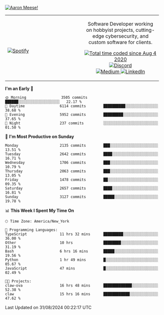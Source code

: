 [![Aaron Meese!](https://user-images.githubusercontent.com/17814535/88975338-a2aabf00-d27f-11ea-963f-8a19608716b4.png)](https://github.com/ajmeese7/readme-ascii "README ASCII")

<!-- Modified from project here: https://github.com/novatorem/novatorem -->
<table width="100%">
  <tr>
  <td width="50%">

&nbsp; <br> [![Spotify](https://ajmeese7.vercel.app/api/spotify)](https://open.spotify.com/user/ajmeese)

  </td>
  <td width="50%">
    <p align="center">
    Software Developer working on hobbyist projects, cutting-edge cybersecurity, and custom software for clients.
    </p>
    <p align="center">
      <a href="https://wakatime.com/@f726891d-3b02-46cd-9b60-e8c59f9e2b14">
        <img src="https://wakatime.com/badge/user/f726891d-3b02-46cd-9b60-e8c59f9e2b14.svg" alt="Total time coded since Aug 4 2020" title="WakaTime" />
      </a>
      <a href="http://link.aaronmeese.com/discord">
        <img src="https://img.shields.io/badge/discord-ajmeese7%234835-369?style=flat-square&logo=discord&logoColor=white&color=purple" alt="Discord" title="Discord">
      </a>
      <br />
      <a href="https://link.aaronmeese.com/medium">
        <img src="https://img.shields.io/badge/medium-ajmeese7-1DB954?style=flat-square&logo=medium&logoColor=white" alt="Medium" title="Medium">
      </a>
      <a href="https://link.aaronmeese.com/linkedin">
        <img src="https://img.shields.io/badge/linkedIn-aaronmeese-1DB954?style=flat-square&logo=linkedin&logoColor=white&color=blue" alt="LinkedIn" title="LinkedIn">
      </a>
    </p>
  </td>

</table>

[//]: <> (The `&nbsp;` is to have Aphelion take up more space)

<!--START_SECTION:waka-->
**I'm an Early 🐤** 

```text
🌞 Morning                3505 commits        ██████░░░░░░░░░░░░░░░░░░░   22.17 % 
🌆 Daytime                6114 commits        ██████████░░░░░░░░░░░░░░░   38.68 % 
🌃 Evening                5952 commits        █████████░░░░░░░░░░░░░░░░   37.65 % 
🌙 Night                  237 commits         ░░░░░░░░░░░░░░░░░░░░░░░░░   01.50 % 
```
📅 **I'm Most Productive on Sunday** 

```text
Monday                   2135 commits        ███░░░░░░░░░░░░░░░░░░░░░░   13.51 % 
Tuesday                  2642 commits        ████░░░░░░░░░░░░░░░░░░░░░   16.71 % 
Wednesday                1706 commits        ███░░░░░░░░░░░░░░░░░░░░░░   10.79 % 
Thursday                 2063 commits        ███░░░░░░░░░░░░░░░░░░░░░░   13.05 % 
Friday                   1478 commits        ██░░░░░░░░░░░░░░░░░░░░░░░   09.35 % 
Saturday                 2657 commits        ████░░░░░░░░░░░░░░░░░░░░░   16.81 % 
Sunday                   3127 commits        █████░░░░░░░░░░░░░░░░░░░░   19.78 % 
```


📊 **This Week I Spent My Time On** 

```text
🕑︎ Time Zone: America/New_York

💬 Programming Languages: 
TypeScript               11 hrs 32 mins      █████████░░░░░░░░░░░░░░░░   36.00 % 
Other                    10 hrs              ████████░░░░░░░░░░░░░░░░░   31.19 % 
Bash                     6 hrs 16 mins       █████░░░░░░░░░░░░░░░░░░░░   19.56 % 
Python                   1 hr 49 mins        █░░░░░░░░░░░░░░░░░░░░░░░░   05.67 % 
JavaScript               47 mins             █░░░░░░░░░░░░░░░░░░░░░░░░   02.49 % 

🐱‍💻 Projects: 
claw-ova                 16 hrs 48 mins      █████████████░░░░░░░░░░░░   52.38 % 
claw                     15 hrs 16 mins      ████████████░░░░░░░░░░░░░   47.62 % 
```


 Last Updated on 31/08/2024 00:22:17 UTC
<!--END_SECTION:waka-->
